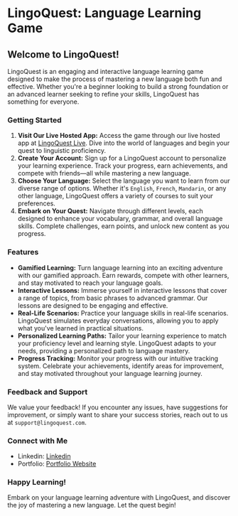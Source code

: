 <h1>LingoQuest: Language Learning Game</h1>

 <h2>Welcome to LingoQuest!</h2>

 <p>LingoQuest is an engaging and interactive language learning game designed to make the process of mastering a new language both fun and effective. Whether you're a beginner looking to build a strong foundation or an advanced learner seeking to refine your skills, LingoQuest has something for everyone.</p>

  <h3>Getting Started</h3>

  <ol>
      <li>
          <strong>Visit Our Live Hosted App:</strong> Access the game through our live hosted app at
          <a href="https://lingoquest.onrender.com" target="_blank">LingoQuest Live</a>. Dive into the world of languages
          and begin your quest to linguistic proficiency.
      </li>
      <li>
          <strong>Create Your Account:</strong> Sign up for a LingoQuest account to personalize your learning
          experience. Track your progress, earn achievements, and compete with friends—all while mastering a new
          language.
      </li>
      <li>
          <strong>Choose Your Language:</strong> Select the language you want to learn from our diverse range of
          options. Whether it's <code>English</code>, <code>French</code>, <code>Mandarin</code>, or any other language,
          LingoQuest offers a variety of courses to suit your preferences.
      </li>
      <li>
          <strong>Embark on Your Quest:</strong> Navigate through different levels, each designed to enhance your
          vocabulary, grammar, and overall language skills. Complete challenges, earn points, and unlock new content as
          you progress.
      </li>
  </ol>

  <h3>Features</h3>

  <ul>
      <li>
          <strong>Gamified Learning:</strong> Turn language learning into an exciting adventure with our gamified
          approach. Earn rewards, compete with other learners, and stay motivated to reach your language goals.
      </li>
      <li>
          <strong>Interactive Lessons:</strong> Immerse yourself in interactive lessons that cover a range of topics,
          from basic phrases to advanced grammar. Our lessons are designed to be engaging and effective.
      </li>
      <li>
          <strong>Real-Life Scenarios:</strong> Practice your language skills in real-life scenarios. LingoQuest
          simulates everyday conversations, allowing you to apply what you've learned in practical situations.
      </li>
      <li>
          <strong>Personalized Learning Paths:</strong> Tailor your learning experience to match your proficiency level
          and learning style. LingoQuest adapts to your needs, providing a personalized path to language mastery.
      </li>
      <li>
          <strong>Progress Tracking:</strong> Monitor your progress with our intuitive tracking system. Celebrate your
          achievements, identify areas for improvement, and stay motivated throughout your language learning journey.
      </li>
  </ul>

  <h3>Feedback and Support</h3>

  <p>We value your feedback! If you encounter any issues, have suggestions for improvement, or simply want to share
      your success stories, reach out to us at <code>support@lingoquest.com</code>.</p>

  <h3>Connect with Me</h3>

  <ul>
      <li>Linkedin: <a href="https://www.linkedin.com/in/meet-joshi-350814227/" target="_blank">Linkedin</a></li>
      <li>Portfolio: <a href="https://meetjoshi1703.github.io/Portfolio/" target="_blank">Portfolio Website</a></li>
  </ul>

  <h3>Happy Learning!</h3>

  <p>Embark on your language learning adventure with LingoQuest, and discover the joy of mastering a new language. Let
      the quest begin!</p>

  
